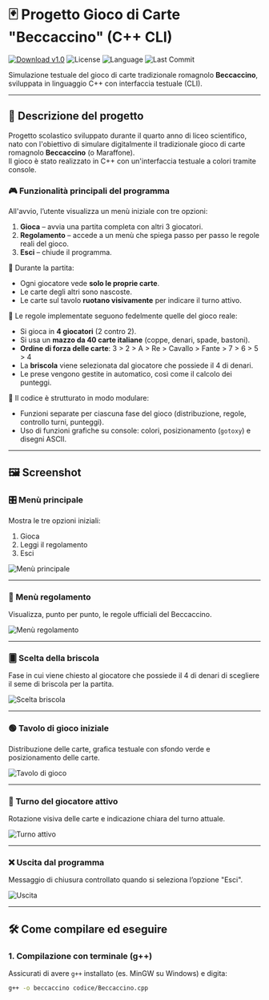 # 🃏 Progetto Gioco di Carte "Beccaccino" (C++ CLI)

[![Download v1.0](https://img.shields.io/github/v/release/andreee5/Gioco_di_carte_Beccaccino?label=Download%20v1.0)](https://github.com/andreee5/Gioco_di_carte_Beccaccino/releases/latest)
![License](https://img.shields.io/github/license/andreee5/Gioco_di_carte_Beccaccino)
![Language](https://img.shields.io/github/languages/top/andreee5/Gioco_di_carte_Beccaccino)
![Last Commit](https://img.shields.io/github/last-commit/andreee5/Gioco_di_carte_Beccaccino)

Simulazione testuale del gioco di carte tradizionale romagnolo **Beccaccino**, sviluppata in linguaggio C++ con interfaccia testuale (CLI).

---

## 🧠 Descrizione del progetto

Progetto scolastico sviluppato durante il quarto anno di liceo scientifico, nato con l'obiettivo di simulare digitalmente il tradizionale gioco di carte romagnolo **Beccaccino** (o Maraffone).  
Il gioco è stato realizzato in C++ con un'interfaccia testuale a colori tramite console.

### 🎮 Funzionalità principali del programma

All'avvio, l’utente visualizza un menù iniziale con tre opzioni:

1. **Gioca** – avvia una partita completa con altri 3 giocatori.
2. **Regolamento** – accede a un menù che spiega passo per passo le regole reali del gioco.
3. **Esci** – chiude il programma.

🔐 Durante la partita:
- Ogni giocatore vede **solo le proprie carte**.
- Le carte degli altri sono nascoste.
- Le carte sul tavolo **ruotano visivamente** per indicare il turno attivo.

🧩 Le regole implementate seguono fedelmente quelle del gioco reale:
- Si gioca in **4 giocatori** (2 contro 2).
- Si usa un **mazzo da 40 carte italiane** (coppe, denari, spade, bastoni).
- **Ordine di forza delle carte**: 3 > 2 > A > Re > Cavallo > Fante > 7 > 6 > 5 > 4
- La **briscola** viene selezionata dal giocatore che possiede il 4 di denari.
- Le prese vengono gestite in automatico, così come il calcolo dei punteggi.

🧱 Il codice è strutturato in modo modulare:
- Funzioni separate per ciascuna fase del gioco (distribuzione, regole, controllo turni, punteggi).
- Uso di funzioni grafiche su console: colori, posizionamento (`gotoxy`) e disegni ASCII.

---
## 🖼️ Screenshot

### 🎛️ Menù principale
Mostra le tre opzioni iniziali:
1. Gioca
2. Leggi il regolamento
3. Esci

![Menù principale](media/screenshot_menu_principale.png)

---

### 📖 Menù regolamento
Visualizza, punto per punto, le regole ufficiali del Beccaccino.

![Menù regolamento](media/screenshot_menu_regolamento.png)

---

### 🂠 Scelta della briscola
Fase in cui viene chiesto al giocatore che possiede il 4 di denari di scegliere il seme di briscola per la partita.

![Scelta briscola](media/screenshot_briscola.png)

---

### 🟢 Tavolo di gioco iniziale
Distribuzione delle carte, grafica testuale con sfondo verde e posizionamento delle carte.

![Tavolo di gioco](media/screenshot_gioco.png)

---

### 🔄 Turno del giocatore attivo
Rotazione visiva delle carte e indicazione chiara del turno attuale.

![Turno attivo](media/screenshot_turno.png)

---

### ❌ Uscita dal programma
Messaggio di chiusura controllato quando si seleziona l’opzione "Esci".

![Uscita](media/screenshot_uscita.png)

---

## 🛠️ Come compilare ed eseguire

### 1. Compilazione con terminale (g++)
Assicurati di avere `g++` installato (es. MinGW su Windows) e digita:

```bash
g++ -o beccaccino codice/Beccaccino.cpp
